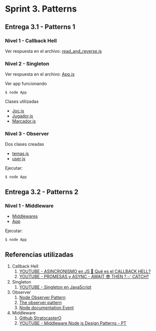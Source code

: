# Sprint 3. Patterns

## Entrega 3.1 - Patterns 1


### Nivel 1 - Callback Hell

Ver respuesta en el archivo: [read_and_reverse.js](./entrega1_nivel1/read_and_reverse.js)


### Nivel 2 - Singleton

Ver respuesta en el archivo: [App.js](./entrega1_nivel2/App.js)

Ver app funcionando
```
$ node App
```

Clases utilizadas
- [Joc.js](./entrega1_nivel2/Joc.js)
- [Jugador.js](./entrega1_nivel2/Jugador.js)
- [Marcador.js](./entrega1_nivel2/Marcador.js)

### Nivel 3 - Observer

Dos clases creadas
- [temas.js](./entrega1_nivel3/temas.js)
- [user.js](./entrega1_nivel3/user.js)

Ejecutar:
```
$ node App
```

## Entrega 3.2 - Patterns 2

### Nivel 1 - Middleware

- [Middlewares](./entrega2_nivel1/Middlewares.js)
- [App](./entrega2_nivel1/app.js)

Ejecutar:
```
$ node App
```

## Referencias utilizadas

1. Callback Hell
    1. [YOUTUBE - ASINCRONISMO en JS 🤒 Qué es el CALLBACK HELL?](https://www.youtube.com/watch?v=iAq9SOEODvo)
    1. [YOUTUBE - PROMESAS y ASYNC - AWAIT 😎 THEN ? ✅ CATCH?](https://www.youtube.com/watch?v=ksg6SDwllDs)
1. Singleton
    1. [YOUTUBE - Singleton en JavaScript](https://www.youtube.com/watch?v=rrWRhrdwuLg)
1. Observer
    1. [Node Observer Pattern](https://dev.to/alemagio/node-observer-pattern-27oj)
    1. [The observer pattern](https://subscription.packtpub.com/book/web-development/9781783287314/1/ch01lvl1sec12/the-observer-pattern)
    1. [Node documentation Event](https://nodejs.org/docs/latest/api/events.html)
1. Middleware
    1. [Github StratocasterO](https://github.com/StratocasterO/Node-IT-Academy/tree/main/sprint%203/Patterns%202/middleware_pattern)
    1. [YOUTUBE - Middleware Node js Design Patterns - PT](https://www.youtube.com/watch?v=lI2MiMEn9HQ)
